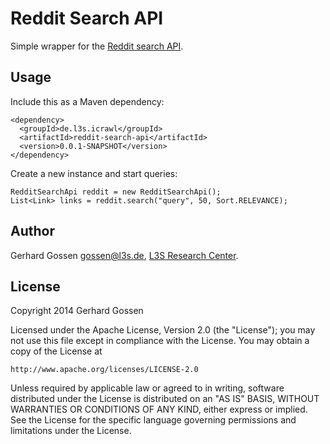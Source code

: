 # Reddit Search API

Simple wrapper for the [Reddit search API](http://www.reddit.com/dev/api#GET_search).

## Usage

Include this as a Maven dependency:

    <dependency>
      <groupId>de.l3s.icrawl</groupId>
      <artifactId>reddit-search-api</artifactId>
      <version>0.0.1-SNAPSHOT</version>
    </dependency>

Create a new instance and start queries:

    RedditSearchApi reddit = new RedditSearchApi();
    List<Link> links = reddit.search("query", 50, Sort.RELEVANCE);

## Author
Gerhard Gossen <gossen@l3s.de>, [L3S Research Center](http://www.l3s.de/).

## License

Copyright 2014 Gerhard Gossen

Licensed under the Apache License, Version 2.0 (the "License");
you may not use this file except in compliance with the License.
You may obtain a copy of the License at

    http://www.apache.org/licenses/LICENSE-2.0

Unless required by applicable law or agreed to in writing, software
distributed under the License is distributed on an "AS IS" BASIS,
WITHOUT WARRANTIES OR CONDITIONS OF ANY KIND, either express or implied.
See the License for the specific language governing permissions and
limitations under the License.